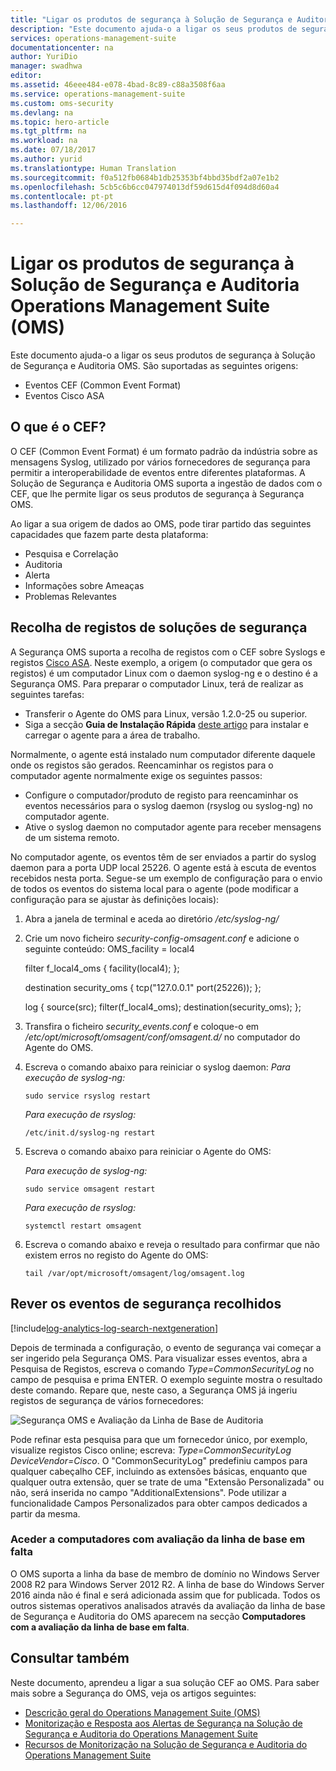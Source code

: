 ```yaml
---
title: "Ligar os produtos de segurança à Solução de Segurança e Auditoria Operations Management Suite (OMS) | Microsoft Docs"
description: "Este documento ajuda-o a ligar os seus produtos de segurança à Solução de Segurança e Auditoria Operations Management Suite utilizando o Common Event Format."
services: operations-management-suite
documentationcenter: na
author: YuriDio
manager: swadhwa
editor: 
ms.assetid: 46eee484-e078-4bad-8c89-c88a3508f6aa
ms.service: operations-management-suite
ms.custom: oms-security
ms.devlang: na
ms.topic: hero-article
ms.tgt_pltfrm: na
ms.workload: na
ms.date: 07/18/2017
ms.author: yurid
ms.translationtype: Human Translation
ms.sourcegitcommit: f0a512fb0684b1db25353bf4bbd35bdf2a07e1b2
ms.openlocfilehash: 5cb5c6b6cc047974013df59d615d4f094d8d60a4
ms.contentlocale: pt-pt
ms.lasthandoff: 12/06/2016

---
```

# <a name="connecting-your-security-products-to-the-operations-management-suite-oms-security-and-audit-solution"></a>Ligar os produtos de segurança à Solução de Segurança e Auditoria Operations Management Suite (OMS) 
Este documento ajuda-o a ligar os seus produtos de segurança à Solução de Segurança e Auditoria OMS. São suportadas as seguintes origens:

- Eventos CEF (Common Event Format)
- Eventos Cisco ASA


## <a name="what-is-cef"></a>O que é o CEF?
O CEF (Common Event Format) é um formato padrão da indústria sobre as mensagens Syslog, utilizado por vários fornecedores de segurança para permitir a interoperabilidade de eventos entre diferentes plataformas. A Solução de Segurança e Auditoria OMS suporta a ingestão de dados com o CEF, que lhe permite ligar os seus produtos de segurança à Segurança OMS. 

Ao ligar a sua origem de dados ao OMS, pode tirar partido das seguintes capacidades que fazem parte desta plataforma:

- Pesquisa e Correlação
- Auditoria
- Alerta
- Informações sobre Ameaças
- Problemas Relevantes

## <a name="collection-of-security-solution-logs"></a>Recolha de registos de soluções de segurança

A Segurança OMS suporta a recolha de registos com o CEF sobre Syslogs e registos [Cisco ASA](https://blogs.technet.microsoft.com/msoms/2016/08/25/add-your-cisco-asa-logs-to-oms-security/). Neste exemplo, a origem (o computador que gera os registos) é um computador Linux com o daemon syslog-ng e o destino é a Segurança OMS. Para preparar o computador Linux, terá de realizar as seguintes tarefas:

- Transferir o Agente do OMS para Linux, versão 1.2.0-25 ou superior.
- Siga a secção **Guia de Instalação Rápida** [deste artigo](https://github.com/Microsoft/OMS-Agent-for-Linux/blob/master/docs/OMS-Agent-for-Linux.md#steps-to-install-the-oms-agent-for-linux) para instalar e carregar o agente para a área de trabalho.

Normalmente, o agente está instalado num computador diferente daquele onde os registos são gerados. Reencaminhar os registos para o computador agente normalmente exige os seguintes passos:

- Configure o computador/produto de registo para reencaminhar os eventos necessários para o syslog daemon (rsyslog ou syslog-ng) no computador agente.
- Ative o syslog daemon no computador agente para receber mensagens de um sistema remoto.

No computador agente, os eventos têm de ser enviados a partir do syslog daemon para a porta UDP local 25226. O agente está à escuta de eventos recebidos nesta porta. Segue-se um exemplo de configuração para o envio de todos os eventos do sistema local para o agente (pode modificar a configuração para se ajustar às definições locais):

1. Abra a janela de terminal e aceda ao diretório */etc/syslog-ng/* 
2. Crie um novo ficheiro *security-config-omsagent.conf* e adicione o seguinte conteúdo: OMS_facility = local4
    
    filter f_local4_oms { facility(local4); };

    destination security_oms { tcp("127.0.0.1" port(25226)); };

    log { source(src); filter(f_local4_oms); destination(security_oms); };
    
3. Transfira o ficheiro *security_events.conf* e coloque-o em */etc/opt/microsoft/omsagent/conf/omsagent.d/* no computador do Agente do OMS.
4. Escreva o comando abaixo para reiniciar o syslog daemon:  *Para execução de syslog-ng:*
    
    ```
    sudo service rsyslog restart
    ```

    *Para execução de rsyslog:*
    
    ```
    /etc/init.d/syslog-ng restart
    ```
5. Escreva o comando abaixo para reiniciar o Agente do OMS:

    *Para execução de syslog-ng:*
    
    ```
    sudo service omsagent restart
    ```

    *Para execução de rsyslog:*
    
    ```
    systemctl restart omsagent
    ```
6. Escreva o comando abaixo e reveja o resultado para confirmar que não existem erros no registo do Agente do OMS:

    ``` 
    tail /var/opt/microsoft/omsagent/log/omsagent.log
    ```

## <a name="reviewing-collected-security-events"></a>Rever os eventos de segurança recolhidos

[!include[log-analytics-log-search-nextgeneration](../../includes/log-analytics-log-search-nextgeneration.md)]

Depois de terminada a configuração, o evento de segurança vai começar a ser ingerido pela Segurança OMS. Para visualizar esses eventos, abra a Pesquisa de Registos, escreva o comando *Type=CommonSecurityLog* no campo de pesquisa e prima ENTER. O exemplo seguinte mostra o resultado deste comando. Repare que, neste caso, a Segurança OMS já ingeriu registos de segurança de vários fornecedores:
   
![Segurança OMS e Avaliação da Linha de Base de Auditoria](./media/oms-security-connect-products/oms-security-connect-products-fig1.png)

Pode refinar esta pesquisa para que um fornecedor único, por exemplo, visualize registos Cisco online; escreva: *Type=CommonSecurityLog DeviceVendor=Cisco*. O "CommonSecurityLog" predefiniu campos para qualquer cabeçalho CEF, incluindo as extensões básicas, enquanto que qualquer outra extensão, quer se trate de uma "Extensão Personalizada" ou não, será inserida no campo "AdditionalExtensions". Pode utilizar a funcionalidade Campos Personalizados para obter campos dedicados a partir da mesma. 

### <a name="accessing-computers-missing-baseline-assessment"></a>Aceder a computadores com avaliação da linha de base em falta
O OMS suporta a linha da base de membro de domínio no Windows Server 2008 R2 para Windows Server 2012 R2. A linha de base do Windows Server 2016 ainda não é final e será adicionada assim que for publicada. Todos os outros sistemas operativos analisados através da avaliação da linha de base de Segurança e Auditoria do OMS aparecem na secção **Computadores com a avaliação da linha de base em falta**.

## <a name="see-also"></a>Consultar também
Neste documento, aprendeu a ligar a sua solução CEF ao OMS. Para saber mais sobre a Segurança do OMS, veja os artigos seguintes:

* [Descrição geral do Operations Management Suite (OMS)](operations-management-suite-overview.md)
* [Monitorização e Resposta aos Alertas de Segurança na Solução de Segurança e Auditoria do Operations Management Suite](oms-security-responding-alerts.md)
* [Recursos de Monitorização na Solução de Segurança e Auditoria do Operations Management Suite](oms-security-monitoring-resources.md)


